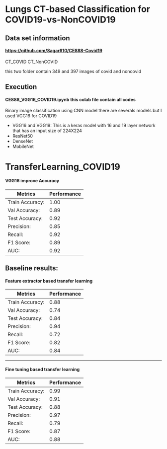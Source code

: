 # Lungs CT-based Classification for COVID19-vs-NonCOVID19

## Data set information

#### https://github.com/Sagar610/CE888-Covid19
CT_COVID
CT_NonCOVID

this two folder contain 349 and 397 images of covid and noncovid

## Execution

#### CE888_VGG16_COVID19.ipynb  this colab file contain all codes 

Binary image classification using CNN model 
there are severals models but I used VGG16 for COVID19
* VGG16 and VGG19: This is a keras model with 16 and 19 layer network that has an input size of 224X224
* ResNet50
* DenseNet
* MobileNet


# TransferLearning_COVID19

#### VGG16 improve Accuracy

|  Metrics |  Performance | 
|---|---|
|  Train Accuracy: | 1.00 |
|  Val Accuracy:   | 0.89 |
|  Test Accuracy:  | 0.92 |
|   Precision:     | 0.85 |
|   Recall:        | 0.92 |
| F1 Score:        | 0.89 |
| AUC:             | 0.92 |


## Baseline results:

#### Feature extractor based transfer learning

|  Metrics |  Performance | 
|---|---|
|  Train Accuracy: | 0.88 |
|  Val Accuracy:   | 0.74 |
|  Test Accuracy:  | 0.84 |
|   Precision:     | 0.94 |
|   Recall:        | 0.72 |
| F1 Score:        | 0.82 |
| AUC:             | 0.84 |

***

#### Fine tuning based transfer learning

|  Metrics |  Performance | 
|---|---|
|  Train Accuracy: | 0.99 |
|  Val Accuracy:   | 0.91 |
|  Test Accuracy:  | 0.88 |
|   Precision:     | 0.97 |
|   Recall:        | 0.79 |
| F1 Score:        | 0.87 |
| AUC:             | 0.88 |


